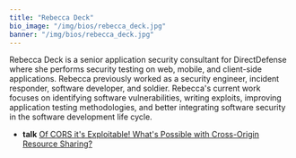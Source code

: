 ```yaml
---
title: "Rebecca Deck"
bio_image: "/img/bios/rebecca_deck.jpg"
banner: "/img/bios/rebecca_deck.jpg"
---
```


Rebecca Deck is a senior application security consultant for DirectDefense where she performs security testing on web, mobile, and client-side applications. Rebecca previously
worked as a security engineer, incident responder, software developer, and soldier. Rebecca's current work focuses on identifying software vulnerabilities, writing exploits, improving application testing methodologies, and better integrating software security in the software development life cycle.

* **talk** [Of CORS it's Exploitable! What's Possible with Cross-Origin Resource Sharing?](/talk/of_cors_its_exploitable_whats_possible_with_crossorigin_resource_sharing)
